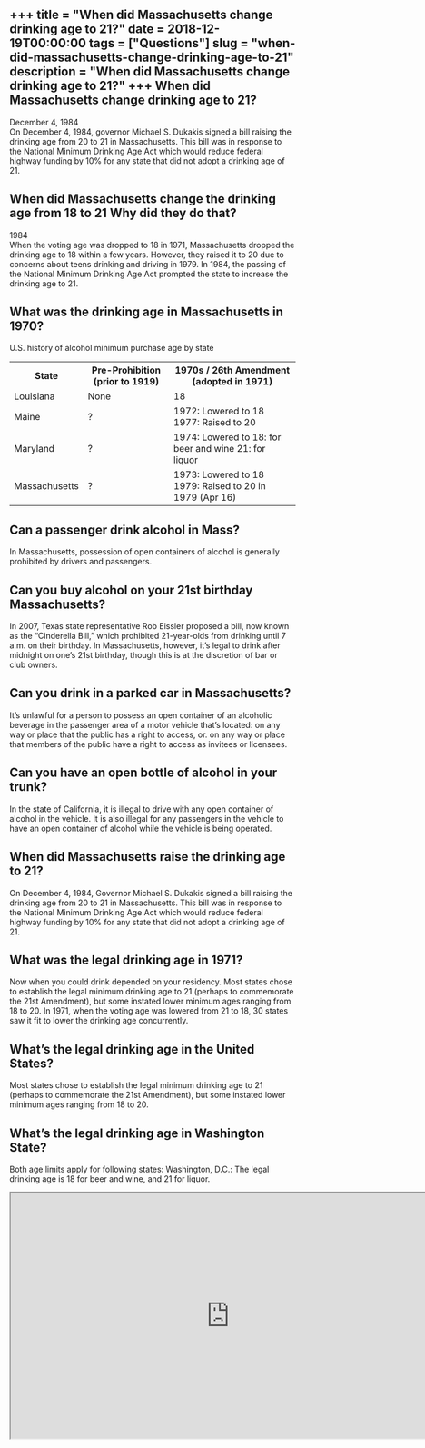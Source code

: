 +++
title = "When did Massachusetts change drinking age to 21?"
date = 2018-12-19T00:00:00
tags = ["Questions"]
slug = "when-did-massachusetts-change-drinking-age-to-21"
description = "When did Massachusetts change drinking age to 21?"
+++
When did Massachusetts change drinking age to 21?
-------------------------------------------------

December 4, 1984  
On December 4, 1984, governor Michael S. Dukakis signed a bill raising the drinking age from 20 to 21 in Massachusetts. This bill was in response to the National Minimum Drinking Age Act which would reduce federal highway funding by 10% for any state that did not adopt a drinking age of 21.

When did Massachusetts change the drinking age from 18 to 21 Why did they do that?
----------------------------------------------------------------------------------

1984  
When the voting age was dropped to 18 in 1971, Massachusetts dropped the drinking age to 18 within a few years. However, they raised it to 20 due to concerns about teens drinking and driving in 1979. In 1984, the passing of the National Minimum Drinking Age Act prompted the state to increase the drinking age to 21.

What was the drinking age in Massachusetts in 1970?
---------------------------------------------------

U.S. history of alcohol minimum purchase age by state

<table><tr><th>State</th><th>Pre-Prohibition (prior to 1919)</th><th>1970s / 26th Amendment (adopted in 1971)</th></tr><tr><td>Louisiana</td><td>None</td><td>18</td></tr><tr><td>Maine</td><td>?</td><td>1972: Lowered to 18 1977: Raised to 20</td></tr><tr><td>Maryland</td><td>?</td><td>1974: Lowered to 18: for beer and wine 21: for liquor</td></tr><tr><td>Massachusetts</td><td>?</td><td>1973: Lowered to 18 1979: Raised to 20 in 1979 (Apr 16)</td></tr></table>

Can a passenger drink alcohol in Mass?
--------------------------------------

In Massachusetts, possession of open containers of alcohol is generally prohibited by drivers and passengers.

Can you buy alcohol on your 21st birthday Massachusetts?
--------------------------------------------------------

In 2007, Texas state representative Rob Eissler proposed a bill, now known as the “Cinderella Bill,” which prohibited 21-year-olds from drinking until 7 a.m. on their birthday. In Massachusetts, however, it’s legal to drink after midnight on one’s 21st birthday, though this is at the discretion of bar or club owners.

Can you drink in a parked car in Massachusetts?
-----------------------------------------------

It’s unlawful for a person to possess an open container of an alcoholic beverage in the passenger area of a motor vehicle that’s located: on any way or place that the public has a right to access, or. on any way or place that members of the public have a right to access as invitees or licensees.

Can you have an open bottle of alcohol in your trunk?
-----------------------------------------------------

In the state of California, it is illegal to drive with any open container of alcohol in the vehicle. It is also illegal for any passengers in the vehicle to have an open container of alcohol while the vehicle is being operated.

When did Massachusetts raise the drinking age to 21?
----------------------------------------------------

On December 4, 1984, Governor Michael S. Dukakis signed a bill raising the drinking age from 20 to 21 in Massachusetts. This bill was in response to the National Minimum Drinking Age Act which would reduce federal highway funding by 10% for any state that did not adopt a drinking age of 21.

What was the legal drinking age in 1971?
----------------------------------------

Now when you could drink depended on your residency. Most states chose to establish the legal minimum drinking age to 21 (perhaps to commemorate the 21st Amendment), but some instated lower minimum ages ranging from 18 to 20. In 1971, when the voting age was lowered from 21 to 18, 30 states saw it fit to lower the drinking age concurrently.

What’s the legal drinking age in the United States?
---------------------------------------------------

Most states chose to establish the legal minimum drinking age to 21 (perhaps to commemorate the 21st Amendment), but some instated lower minimum ages ranging from 18 to 20.

What’s the legal drinking age in Washington State?
--------------------------------------------------

Both age limits apply for following states: Washington, D.C.: The legal drinking age is 18 for beer and wine, and 21 for liquor.

<iframe allow="accelerometer; autoplay; clipboard-write; encrypted-media; gyroscope; picture-in-picture" allowfullscreen="" class="__youtube_prefs__  epyt-is-override  no-lazyload" data-no-lazy="1" data-origheight="433" data-origwidth="770" data-skipgform_ajax_framebjll="" height="433" id="_ytid_27264" loading="lazy" src="https://www.youtube.com/embed/-qQzYUZ_MNU?enablejsapi=1&autoplay=0&cc_load_policy=0&cc_lang_pref=&iv_load_policy=1&loop=0&modestbranding=0&rel=1&fs=1&playsinline=0&autohide=2&theme=dark&color=red&controls=1&" title="YouTube player" width="770"></iframe>